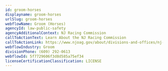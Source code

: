 ```yaml
---
id: groom-horses
displayname: groom-horses
urlSlug: groom-horses
webflowName: Groom (Horses)
agencyId: law-public-safety
agencyAdditionalContext: NJ Racing Commission
callToActionText: Learn About the NJ Racing Commission
callToActionLink: https://www.njoag.gov/about/divisions-and-offices/nj-racing-commission-home/
webflowIndustry: Groom
divisionPhone: (609) 292-0613
webflowId: 5f7729606f3d8d585a75ef34
licenseCertificationClassification: LICENSE
---
```

